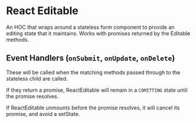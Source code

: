 # React Editable

An HOC that wraps around a stateless form component to provide an editing state that it maintains. Works with promises returned by the Editable methods.


## Event Handlers (`onSubmit`, `onUpdate`, `onDelete`)

These will be called when the matching methods passed through to the stateless child are called.

If they return a promise, ReactEditable will remain in a `COMITTING` state until the promise resolves.

If ReactEditable unmounts before the promise resolves, it will cancel its promise, and avoid a setState.
